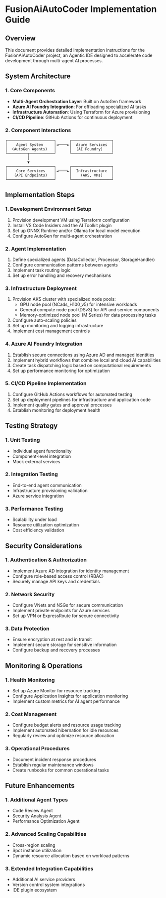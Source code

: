 # FusionAiAutoCoder Implementation Guide

## Overview
This document provides detailed implementation instructions for the FusionAiAutoCoder project, an Agentic IDE designed to accelerate code development through multi-agent AI processes.

## System Architecture

### 1. Core Components
- **Multi-Agent Orchestration Layer**: Built on AutoGen framework
- **Azure AI Foundry Integration**: For offloading specialized AI tasks
- **Infrastructure Automation**: Using Terraform for Azure provisioning
- **CI/CD Pipeline**: GitHub Actions for continuous deployment

### 2. Component Interactions
```
┌─────────────────────┐      ┌──────────────────┐
│    Agent System     │◄────►│  Azure Services  │
│  (AutoGen Agents)   │      │  (AI Foundry)    │
└─────────┬───────────┘      └──────────────────┘
          │
          ▼
┌─────────────────────┐      ┌──────────────────┐
│    Core Services    │◄────►│  Infrastructure  │
│   (API Endpoints)   │      │    (AKS, VMs)    │
└─────────────────────┘      └──────────────────┘
```

## Implementation Steps

### 1. Development Environment Setup
1. Provision development VM using Terraform configuration
2. Install VS Code Insiders and the AI Toolkit plugin
3. Set up ONNX Runtime and/or Ollama for local model execution
4. Configure AutoGen for multi-agent orchestration

### 2. Agent Implementation
1. Define specialized agents (DataCollector, Processor, StorageHandler)
2. Configure communication patterns between agents
3. Implement task routing logic
4. Set up error handling and recovery mechanisms

### 3. Infrastructure Deployment
1. Provision AKS cluster with specialized node pools:
   - GPU node pool (NCads_H100_v5) for intensive workloads
   - General compute node pool (DSv3) for API and service components
   - Memory-optimized node pool (M Series) for data processing tasks
2. Configure auto-scaling policies
3. Set up monitoring and logging infrastructure
4. Implement cost management controls

### 4. Azure AI Foundry Integration
1. Establish secure connections using Azure AD and managed identities
2. Implement hybrid workflows that combine local and cloud AI capabilities
3. Create task dispatching logic based on computational requirements
4. Set up performance monitoring for optimization

### 5. CI/CD Pipeline Implementation
1. Configure GitHub Actions workflows for automated testing
2. Set up deployment pipelines for infrastructure and application code
3. Implement quality gates and approval processes
4. Establish monitoring for deployment health

## Testing Strategy

### 1. Unit Testing
- Individual agent functionality
- Component-level integration
- Mock external services

### 2. Integration Testing
- End-to-end agent communication
- Infrastructure provisioning validation
- Azure service integration

### 3. Performance Testing
- Scalability under load
- Resource utilization optimization
- Cost efficiency validation

## Security Considerations

### 1. Authentication & Authorization
- Implement Azure AD integration for identity management
- Configure role-based access control (RBAC)
- Securely manage API keys and credentials

### 2. Network Security
- Configure VNets and NSGs for secure communication
- Implement private endpoints for Azure services
- Set up VPN or ExpressRoute for secure connectivity

### 3. Data Protection
- Ensure encryption at rest and in transit
- Implement secure storage for sensitive information
- Configure backup and recovery processes

## Monitoring & Operations

### 1. Health Monitoring
- Set up Azure Monitor for resource tracking
- Configure Application Insights for application monitoring
- Implement custom metrics for AI agent performance

### 2. Cost Management
- Configure budget alerts and resource usage tracking
- Implement automated hibernation for idle resources
- Regularly review and optimize resource allocation

### 3. Operational Procedures
- Document incident response procedures
- Establish regular maintenance windows
- Create runbooks for common operational tasks

## Future Enhancements

### 1. Additional Agent Types
- Code Review Agent
- Security Analysis Agent
- Performance Optimization Agent

### 2. Advanced Scaling Capabilities
- Cross-region scaling
- Spot instance utilization
- Dynamic resource allocation based on workload patterns

### 3. Extended Integration Capabilities
- Additional AI service providers
- Version control system integrations
- IDE plugin ecosystem
